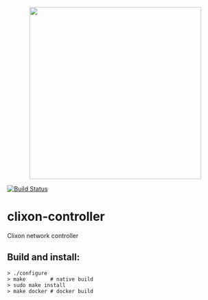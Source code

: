 <div align="center">
  <img src="https://www.clicon.org/Clixon_logga_liggande_med-ikon.png" width="400">
</div>

[![Build Status](https://github.com/clicon/clixon-examples/actions/workflows/test.yml/badge.svg)](https://github.com/clicon/clixon-examples/actions/workflows/test.yml)

# clixon-controller
Clixon network controller

## Build and install:

```
> ./configure
> make        # native build
> sudo make install
> make docker # docker build
```
